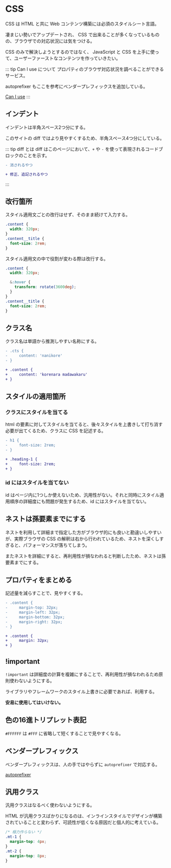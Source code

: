 # CSS

CSS は HTML と共に Web コンテンツ構築には必須のスタイルシート言語。 

凄まじい勢いでアップデートされ、 CSS で出来ることが多くなっているものの、ブラウザでの対応状況には気をつける。 

CSS のみで解決しようとするのではなく、 JavaScript と CSS を上手に使って、ユーザーファーストなコンテンツを作っていきたい。 

::: tip Can I use について 
プロパティのブラウザ対応状況を調べることができるサービス。 

autoprefixer もここを参考にベンダープレフィックスを追加している。 

[Can I use](https://caniuse.com/)
:::

## インデント

インデントは半角スペース2つ分にする。 

このサイトの diff ではより見やすくするため、半角スペース4つ分にしている。 

::: tip diff とは 
diff はこのページにおいて、`+` や `-` を使って表現されるコードブロックのことを示す。 

```diff 
- 消されるやつ 

+ 修正、追記されるやつ
```
:::

## 改行箇所 

スタイル適用文ごとの改行はせず、そのまま続けて入力する。 

```css
.content {
  width: 320px;
}
.content__title {
  font-size: 2rem;
}
```

スタイル適用文の中で役割が変わる際は改行する。 

```scss
.content {
  width: 320px;

  &:hover {
    transform: rotate(3600deg);
  }
}
.content__title {
  font-size: 2rem;
}
```

## クラス名 

クラス名は単語から推測しやすい名称にする。

```diff
- .cts {
-     content: 'nanikore'
- }

+ .content {
+     content: 'korenara madawakaru'
+ }
```

## スタイルの適用箇所

### クラスにスタイルを当てる

html の要素に対してスタイルを当てると、後々スタイルを上書きして打ち消す必要が出てくるため、クラスに CSS を記述する。

```diff
- h1 {
-     font-size: 2rem;
- }

+ .heading-1 {
+     font-size: 2rem;
+ }
```

### id にはスタイルを当てない

id はページ内に1つしか使えないため、汎用性がない。それと同時にスタイル適用順序の詳細度にも問題が発生するため、id にはスタイルを当てない。

## ネストは孫要素までにする

ネストを利用して詳細まで指定した方がブラウザ的にも良いと勘違いしやすいが、実際ブラウザの CSS の解釈は右から行われているため、ネストを深くしすぎると、パフォーマンスが落ちてしまう。 

またネストを詳細にすると、再利用性が損なわれると判断したため、ネストは孫要素までにする。

## プロパティをまとめる 

記述量を減らすことで、見やすくする。

```diff
- .content {
-     margin-top: 32px;
-     margin-left: 32px;
-     margin-bottom: 32px;
-     margin-right: 32px;
- }

+ .content {
+     margin: 32px;
+ }
```

## !important 

`!important` は詳細度の計算を複雑にすることで、再利用性が損なわれるため原則使わないようにする。 

ライブラリやフレームワークのスタイル上書きに必要であれば、利用する。 

**安易に使用してはいけない。**

## 色の16進トリプレット表記

`#FFFFFF` は `#FFF` に省略して短くすることで見やすくなる。

## ベンダープレフィックス

ベンダープレフィックスは、人の手ではやらずに `autoprefixer` で対応する。

[autoprefixer](https://github.com/postcss/autoprefixer) 

## 汎用クラス 

汎用クラスはなるべく使わないようにする。 

HTML が汎用クラスばかりになるのは、インラインスタイルでデザインが構築されていることと変わらず、可読性が低くなる原因だと個人的に考えている。

```css
/* 極力作らない */
.mt-1 {
  margin-top: 4px;
}
.mt-2 {
  margin-top: 8px;
}
``` 